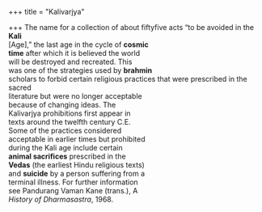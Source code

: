 +++
title = "Kalivarjya"

+++
The name for a collection of about fiftyfive acts “to be avoided in the **Kali**  
[Age],” the last age in the cycle of **cosmic**  
**time** after which it is believed the world  
will be destroyed and recreated. This  
was one of the strategies used by **brahmin**  
scholars to forbid certain religious practices that were prescribed in the sacred  
literature but were no longer acceptable  
because of changing ideas. The  
Kalivarjya prohibitions first appear in  
texts around the twelfth century C.E.  
Some of the practices considered  
acceptable in earlier times but prohibited  
during the Kali age include certain  
**animal sacrifices** prescribed in the  
**Vedas** (the earliest Hindu religious texts)  
and **suicide** by a person suffering from a  
terminal illness. For further information  
see Pandurang Vaman Kane (trans.), A  
*History of Dharmasastra*, 1968.